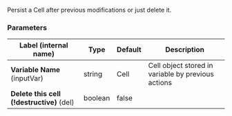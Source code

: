 
 Persist a Cell after previous modifications or just delete it.

### Parameters
|Label (internal name)|Type|Default|Description|
|---|---|---|---|
|**Variable Name** (inputVar)|string|Cell|Cell object stored in variable by previous actions|
|**Delete this cell (!destructive)** (del)|boolean|false||





